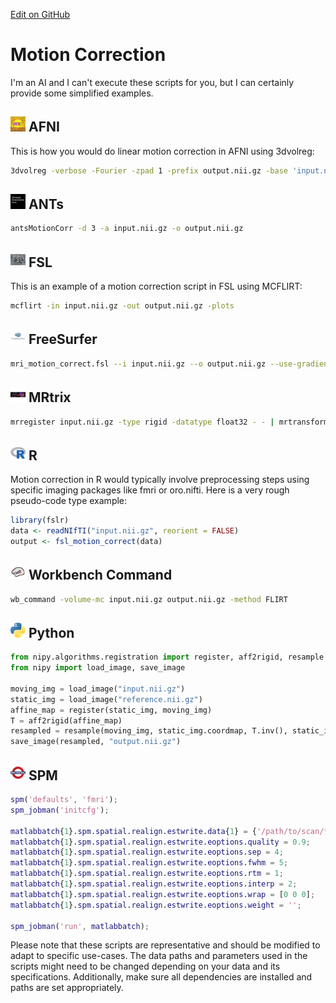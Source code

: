 [Edit on GitHub](https://github.com/cmi-dair/NeuRosetta/edit/main/src/image_preprocessing/motion_correction.md)
# Motion Correction

I'm an AI and I can't execute these scripts for you, but I can certainly provide some simplified examples.

## <img src="../icons/afni.png" height="24px" /> AFNI

This is how you would do linear motion correction in AFNI using 3dvolreg:

```bash
3dvolreg -verbose -Fourier -zpad 1 -prefix output.nii.gz -base 'input.nii.gz[0]' input.nii.gz
```

## <img src="../icons/ants.png" height="24px" /> ANTs
```bash
antsMotionCorr -d 3 -a input.nii.gz -o output.nii.gz
```

## <img src="../icons/fsl.png" height="24px" /> FSL

This is an example of a motion correction script in FSL using MCFLIRT:
```bash
mcflirt -in input.nii.gz -out output.nii.gz -plots
```

## <img src="../icons/freesurfer.png" height="24px" /> FreeSurfer
```bash
mri_motion_correct.fsl --i input.nii.gz --o output.nii.gz --use-gradient
```

## <img src="../icons/mrtrix.png" height="24px" /> MRtrix
```bash
mrregister input.nii.gz -type rigid -datatype float32 - - | mrtransform input.nii.gz -linear - -template input.nii.gz output.nii.gz
```

## <img src="../icons/r.png" height="24px" /> R

Motion correction in R would typically involve preprocessing steps using specific imaging packages like fmri or oro.nifti. Here is a very rough pseudo-code type example:
```R
library(fslr)
data <- readNIfTI("input.nii.gz", reorient = FALSE)
output <- fsl_motion_correct(data)
```

## <img src="../icons/workbench_command.png" height="24px" /> Workbench Command
```bash
wb_command -volume-mc input.nii.gz output.nii.gz -method FLIRT
```

## <img src="../icons/python.png" height="24px" /> Python

```python
from nipy.algorithms.registration import register, aff2rigid, resample
from nipy import load_image, save_image

moving_img = load_image("input.nii.gz")
static_img = load_image("reference.nii.gz")
affine_map = register(static_img, moving_img)
T = aff2rigid(affine_map)
resampled = resample(moving_img, static_img.coordmap, T.inv(), static_img.shape)
save_image(resampled, "output.nii.gz")
```

## <img src="../icons/spm.png" height="24px" /> SPM
```MATLAB
spm('defaults', 'fmri');
spm_jobman('initcfg');

matlabbatch{1}.spm.spatial.realign.estwrite.data{1} = {'/path/to/scan/*'};
matlabbatch{1}.spm.spatial.realign.estwrite.eoptions.quality = 0.9;
matlabbatch{1}.spm.spatial.realign.estwrite.eoptions.sep = 4;
matlabbatch{1}.spm.spatial.realign.estwrite.eoptions.fwhm = 5;
matlabbatch{1}.spm.spatial.realign.estwrite.eoptions.rtm = 1;
matlabbatch{1}.spm.spatial.realign.estwrite.eoptions.interp = 2;
matlabbatch{1}.spm.spatial.realign.estwrite.eoptions.wrap = [0 0 0];
matlabbatch{1}.spm.spatial.realign.estwrite.eoptions.weight = '';

spm_jobman('run', matlabbatch);
```

Please note that these scripts are representative and should be modified to adapt to specific use-cases. The data paths and parameters used in the scripts might need to be changed depending on your data and its specifications. Additionally, make sure all dependencies are installed and paths are set appropriately.